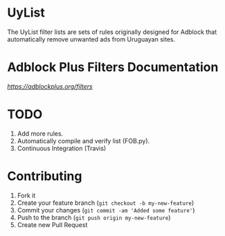 # UyList
The UyList filter lists are sets of rules originally designed for Adblock that automatically remove unwanted ads from Uruguayan sites.

Adblock Plus Filters Documentation
==================================
*https://adblockplus.org/filters*

TODO
====

1. Add more rules.
2. Automatically compile and verify list (FOB.py).
3. Continuous Integration (Travis)

Contributing
============

1. Fork it
2. Create your feature branch (`git checkout -b my-new-feature`)
3. Commit your changes (`git commit -am 'Added some feature'`)
4. Push to the branch (`git push origin my-new-feature`)
5. Create new Pull Request

